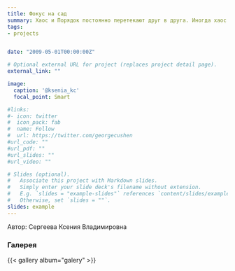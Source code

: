 ```yaml
---
title: Фокус на сад
summary: Хаос и Порядок постоянно перетекают друг в друга. Иногда хаос должен разрушить устоявшийся порядок. Иногда порядок должен структурировать хаос
tags:
- projects


date: "2009-05-01T00:00:00Z"

# Optional external URL for project (replaces project detail page).
external_link: ""

image:
  caption: '@ksenia_kc'
  focal_point: Smart

#links:
#- icon: twitter
#  icon_pack: fab
#  name: Follow
#  url: https://twitter.com/georgecushen
#url_code: ""
#url_pdf: ""
#url_slides: ""
#url_video: ""

# Slides (optional).
#   Associate this project with Markdown slides.
#   Simply enter your slide deck's filename without extension.
#   E.g. `slides = "example-slides"` references `content/slides/example-slides.md`.
#   Otherwise, set `slides = ""`.
slides: example
---
```


Автор: Сергеева Ксения Владимировна


### Галерея

{{< gallery album="galery" >}}


